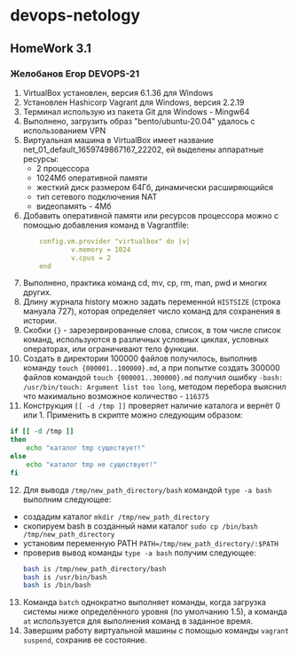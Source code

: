 # devops-netology

## HomeWork 3.1
### Желобанов Егор DEVOPS-21

1. VirtualBox установлен, версия 6.1.36 для Windows
2. Установлен Hashicorp Vagrant для Windows, версия 2.2.19
3. Терминал использую из пакета Git для Windows - Mingw64
4. Выполнено, загрузить образ "bento/ubuntu-20.04" удалось с использованием VPN
5. Виртуальная машина в VirtualBox имеет название net_01_default_1659749867167_22202, ей выделены аппаратные ресурсы:
	- 2 процессора
	- 1024Мб оперативной памяти
	- жесткий диск размером 64Гб, динамически расширяющийся
	- тип сетевого подключения NAT
	- видеопамять - 4Мб
6. Добавить оперативной памяти или ресурсов процессора можно с помощью добавления команд в Vagrantfile:
    ```yaml
    	config.vm.provider "virtualbox" do |v|
                v.memory = 1024
          	    v.cpus = 2
    	end
   ```
7. Выполнено, практика команд cd, mv, cp, rm, man, pwd и многих других.
8. Длину журнала history можно задать переменной `HISTSIZE` (строка мануала 727), которая определяет число команд для сохранения в истории.
9. Скобки `{}` - зарезервированные слова, список, в том числе список команд, используются в различных условных циклах, условных операторах, или ограничивают тело функции.
10. Создать в директории 100000 файлов получилось, выполнив команду `touch {000001..100000}.md`, а при попытке создать 300000
файлов командой `touch {000001..300000}.md` получил ошибку `-bash: /usr/bin/touch: Argument list too long`, методом перебора выяснил что макимально возможное количество - `116375`
11. Конструкция `[[ -d /tmp ]]` проверяет наличие каталога и вернёт 0 или 1. Применить в скрипте можно следующим образом:
```bash
if [[ -d /tmp ]]
then
    echo "каталог tmp существует!"
else
    echo "каталог tmp не существует!"
fi
```
12. Для вывода `/tmp/new_path_directory/bash` командой `type -a bash` выполним следующее:
- создадим каталог `mkdir /tmp/new_path_directory`
- скопируем bash в созданный нами каталог `sudo cp /bin/bash /tmp/new_path_directory`
- установим переменную PATH `PATH=/tmp/new_path_directory/:$PATH`
- проверив вывод команды `type -a bash` получим следующее:
	```bash
	bash is /tmp/new_path_directory/bash
	bash is /usr/bin/bash
	bash is /bin/bash
	```
13. Команда `batch` однократно выполняет команды, когда загрузка системы ниже определённого уровня (по умолчанию 1.5), а команда `at` используется для выполнения команд в заданное время.
14. Завершим работу виртуальной машины с помощью команды `vagrant suspend`, сохранив ее состояние.
